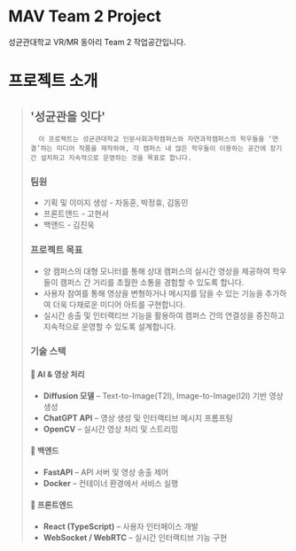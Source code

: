 # MAV Team 2 Project

성균관대학교 VR/MR 동아리 Team 2 작업공간입니다.

# 프로젝트 소개

> ## '성균관을 잇다'
>
> ```plaintext
>   이 프로젝트는 성균관대학교 인문사회과학캠퍼스와 자연과학캠퍼스의 학우들을 ‘연결’하는 미디어 작품을 제작하여, 각 캠퍼스 내 많은 학우들이 이용하는 공간에 장기간 설치하고 지속적으로 운영하는 것을 목표로 합니다.
> ```
>
> ### 팀원
>
> - 기획 및 이미지 생성 - 차동훈, 박정휴, 김동민
> - 프론트앤드 - 고현서
> - 백앤드 - 김진욱
>
> ### 프로젝트 목표
>
> - 양 캠퍼스의 대형 모니터를 통해 상대 캠퍼스의 실시간 영상을 제공하여 학우들이 캠퍼스 간 거리를 초월한 소통을 경험할 수 있도록 합니다.
> - 사용자 참여를 통해 영상을 변형하거나 메시지를 담을 수 있는 기능을 추가하여 더욱 다채로운 미디어 아트를 구현합니다.
> - 실시간 송출 및 인터랙티브 기능을 활용하여 캠퍼스 간의 연결성을 증진하고 지속적으로 운영할 수 있도록 설계합니다.
>
> ### 기술 스택
>
> #### 🔹 AI & 영상 처리
>
> - **Diffusion 모델** – Text-to-Image(T2I), Image-to-Image(I2I) 기반 영상 생성
> - **ChatGPT API** – 영상 생성 및 인터랙티브 메시지 프롬프팅
> - **OpenCV** – 실시간 영상 처리 및 스트리밍
>
> #### 🔹 백엔드
>
> - **FastAPI** – API 서버 및 영상 송출 제어
> - **Docker** – 컨테이너 환경에서 서비스 실행
>
> #### 🔹 프론트엔드
>
> - **React (TypeScript)** – 사용자 인터페이스 개발
> - **WebSocket / WebRTC** – 실시간 인터랙티브 기능 구현
